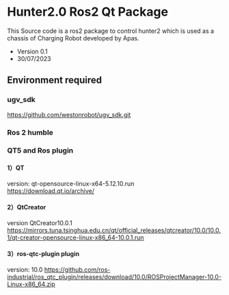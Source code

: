 # Hunter2.0 Ros2 Qt Package
This Source code is a ros2 package to control hunter2 which is used as a chassis of Charging Robot developed by Apas.
- Version 0.1
- 30/07/2023

## Environment required
### ugv_sdk 
  https://github.com/westonrobot/ugv_sdk.git
### Ros 2 humble

### QT5 and Ros plugin

#### 1）QT 
  version: qt-opensource-linux-x64-5.12.10.run
  https://download.qt.io/archive/
  
#### 2）QtCreator
   version QtCreator10.0.1
   https://mirrors.tuna.tsinghua.edu.cn/qt/official_releases/qtcreator/10.0/10.0.1/qt-creator-opensource-linux-x86_64-10.0.1.run
   
#### 3）ros-qtc-plugin plugin
  version:  10.0
  https://github.com/ros-industrial/ros_qtc_plugin/releases/download/10.0/ROSProjectManager-10.0-Linux-x86_64.zip

